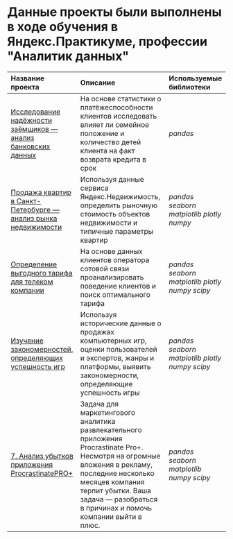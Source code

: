 # Данные проекты были выполнены в ходе обучения в Яндекс.Практикуме, профессии "Аналитик данных"

| Название проекта | Описание | Используемые библиотеки | 
| :---------------------- | :---------------------- | :---------------------- |
| [Исследование надёжности заёмщиков — анализ банковских данных](Project-1) | На основе статистики о платёжеспособности клиентов исследовать влияет ли семейное положение и количество детей клиента на факт возврата кредита в срок| *pandas* |
| [Продажа квартир в Санкт-Петербурге — анализ рынка недвижимости](Project-2) | Используя данные сервиса Яндекс.Недвижимость, определить рыночную стоимость объектов недвижимости и типичные параметры квартир| *pandas* *seaborn* *matplotlib* *plotly* *numpy* |
| [Определение выгодного тарифа для телеком компании](Project-3) | На основе данных клиентов оператора сотовой связи проанализировать поведение клиентов и поиск оптимального тарифа | *pandas* *seaborn* *matplotlib* *plotly* *numpy* *scipy* |
| [Изучение закономерностей, определяющих успешность игр](Project-4) | Используя исторические данные о продажах компьютерных игр, оценки пользователей и экспертов, жанры и платформы, выявить закономерности, определяющие успешность игры  | *pandas* *seaborn* *matplotlib* *plotly* *numpy* *scipy* |
| [7. Анализ убытков приложения ProcrastinatePRO+](Project-5) | Задача для маркетингового аналитика развлекательного приложения Procrastinate Pro+. Несмотря на огромные вложения в рекламу, последние несколько месяцев компания терпит убытки. Ваша задача — разобраться в причинах и помочь компании выйти в плюс.  | *pandas* *seaborn* *matplotlib* *numpy* *scipy* |
